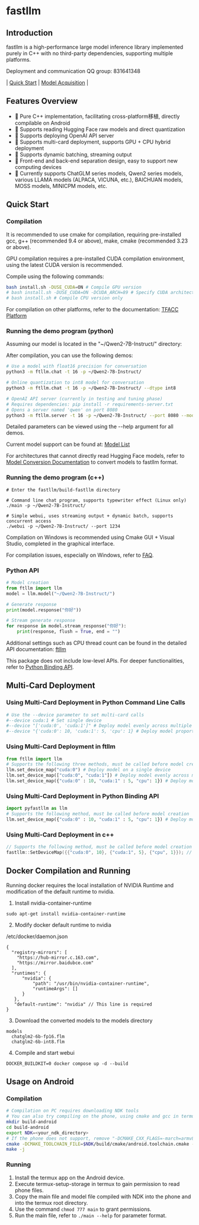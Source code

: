 # fastllm

## Introduction

fastllm is a high-performance large model inference library implemented purely in C++ with no third-party dependencies, supporting multiple platforms.

Deployment and communication QQ group: 831641348

| [Quick Start](#quick-start) | [Model Acquisition](#model-acquisition) |

## Features Overview

- 🚀 Pure C++ implementation, facilitating cross-platform移植, directly compilable on Android
- 🚀 Supports reading Hugging Face raw models and direct quantization
- 🚀 Supports deploying OpenAI API server
- 🚀 Supports multi-card deployment, supports GPU + CPU hybrid deployment
- 🚀 Supports dynamic batching, streaming output
- 🚀 Front-end and back-end separation design, easy to support new computing devices
- 🚀 Currently supports ChatGLM series models, Qwen2 series models, various LLAMA models (ALPACA, VICUNA, etc.), BAICHUAN models, MOSS models, MINICPM models, etc.

## Quick Start

### Compilation

It is recommended to use cmake for compilation, requiring pre-installed gcc, g++ (recommended 9.4 or above), make, cmake (recommended 3.23 or above).

GPU compilation requires a pre-installed CUDA compilation environment, using the latest CUDA version is recommended.

Compile using the following commands:

``` sh
bash install.sh -DUSE_CUDA=ON # Compile GPU version
# bash install.sh -DUSE_CUDA=ON -DCUDA_ARCH=89 # Specify CUDA architecture, e.g., 4090 uses architecture 89
# bash install.sh # Compile CPU version only
```

For compilation on other platforms, refer to the documentation:
[TFACC Platform](docs/tfacc.md)

### Running the demo program (python)

Assuming our model is located in the "~/Qwen2-7B-Instruct/" directory:

After compilation, you can use the following demos:

``` sh
# Use a model with float16 precision for conversation
python3 -m ftllm.chat -t 16 -p ~/Qwen2-7B-Instruct/ 

# Online quantization to int8 model for conversation
python3 -m ftllm.chat -t 16 -p ~/Qwen2-7B-Instruct/ --dtype int8

# OpenAI API server (currently in testing and tuning phase)
# Requires dependencies: pip install -r requirements-server.txt
# Opens a server named 'qwen' on port 8080
python3 -m ftllm.server -t 16 -p ~/Qwen2-7B-Instruct/ --port 8080 --model_name qwen
```

Detailed parameters can be viewed using the --help argument for all demos.

Current model support can be found at: [Model List](docs/models.md)

For architectures that cannot directly read Hugging Face models, refer to [Model Conversion Documentation](docs/convert_model.md) to convert models to fastllm format.

### Running the demo program (c++)

```
# Enter the fastllm/build-fastllm directory

# Command line chat program, supports typewriter effect (Linux only)
./main -p ~/Qwen2-7B-Instruct/

# Simple webui, uses streaming output + dynamic batch, supports concurrent access
./webui -p ~/Qwen2-7B-Instruct/ --port 1234 
```

Compilation on Windows is recommended using Cmake GUI + Visual Studio, completed in the graphical interface.

For compilation issues, especially on Windows, refer to [FAQ](docs/faq.md).

### Python API

``` python
# Model creation
from ftllm import llm
model = llm.model("~/Qwen2-7B-Instruct/")

# Generate response
print(model.response("你好"))

# Stream generate response
for response in model.stream_response("你好"):
    print(response, flush = True, end = "")
```

Additional settings such as CPU thread count can be found in the detailed API documentation: [ftllm](docs/ftllm.md)

This package does not include low-level APIs. For deeper functionalities, refer to [Python Binding API](#Python-binding-API).

## Multi-Card Deployment

### Using Multi-Card Deployment in Python Command Line Calls

``` sh
# Use the --device parameter to set multi-card calls
#--device cuda:1 # Set single device
#--device "['cuda:0', 'cuda:1']" # Deploy model evenly across multiple devices
#--device "{'cuda:0': 10, 'cuda:1': 5, 'cpu': 1} # Deploy model proportionally across multiple devices
```

### Using Multi-Card Deployment in ftllm

``` python
from ftllm import llm
# Supports the following three methods, must be called before model creation
llm.set_device_map("cuda:0") # Deploy model on a single device
llm.set_device_map(["cuda:0", "cuda:1"]) # Deploy model evenly across multiple devices
llm.set_device_map({"cuda:0" : 10, "cuda:1" : 5, "cpu": 1}) # Deploy model proportionally across multiple devices
```

### Using Multi-Card Deployment in Python Binding API

``` python
import pyfastllm as llm
# Supports the following method, must be called before model creation
llm.set_device_map({"cuda:0" : 10, "cuda:1" : 5, "cpu": 1}) # Deploy model proportionally across multiple devices
```

### Using Multi-Card Deployment in c++

``` cpp
// Supports the following method, must be called before model creation
fastllm::SetDeviceMap({{"cuda:0", 10}, {"cuda:1", 5}, {"cpu", 1}}); // Deploy model proportionally across multiple devices
```

## Docker Compilation and Running
Running docker requires the local installation of NVIDIA Runtime and modification of the default runtime to nvidia.

1. Install nvidia-container-runtime
```
sudo apt-get install nvidia-container-runtime
```

2. Modify docker default runtime to nvidia

/etc/docker/daemon.json
```
{
  "registry-mirrors": [
    "https://hub-mirror.c.163.com",
    "https://mirror.baidubce.com"
  ],
  "runtimes": {
      "nvidia": {
          "path": "/usr/bin/nvidia-container-runtime",
          "runtimeArgs": []
      }
   },
   "default-runtime": "nvidia" // This line is required
}

```

3. Download the converted models to the models directory
```
models
  chatglm2-6b-fp16.flm
  chatglm2-6b-int8.flm
```

4. Compile and start webui
```
DOCKER_BUILDKIT=0 docker compose up -d --build
```

## Usage on Android

### Compilation
``` sh
# Compilation on PC requires downloading NDK tools
# You can also try compiling on the phone, using cmake and gcc in termux (no need for NDK)
mkdir build-android
cd build-android
export NDK=<your_ndk_directory>
# If the phone does not support, remove "-DCMAKE_CXX_FLAGS=-march=armv8.2a+dotprod" (most new phones support this)
cmake -DCMAKE_TOOLCHAIN_FILE=$NDK/build/cmake/android.toolchain.cmake -DANDROID_ABI=arm64-v8a -DANDROID_PLATFORM=android-23 -DCMAKE_CXX_FLAGS=-march=armv8.2a+dotprod ..
make -j
```

### Running

1. Install the termux app on the Android device.
2. Execute termux-setup-storage in termux to gain permission to read phone files.
3. Copy the main file and model file compiled with NDK into the phone and into the termux root directory.
4. Use the command ```chmod 777 main``` to grant permissions.
5. Run the main file, refer to ```./main --help``` for parameter format.